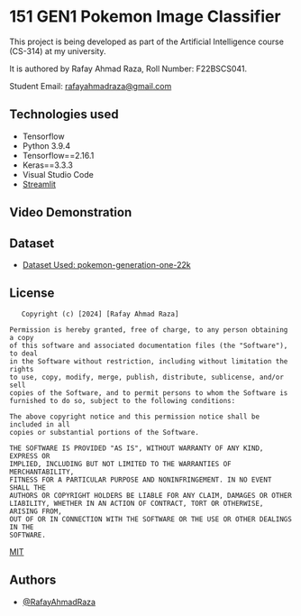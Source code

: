 
# 151 GEN1 Pokemon Image Classifier

This project is being developed as part of the Artificial Intelligence course (CS-314) at my university. 


It is authored by Rafay Ahmad Raza, Roll Number: F22BSCS041.




Student Email: rafayahmadraza@gmail.com







## Technologies used
- Tensorflow
- Python 3.9.4
- Tensorflow==2.16.1
- Keras==3.3.3
- Visual Studio Code
- [Streamlit](https://streamlit.io)
## Video Demonstration
## Dataset

 - [Dataset Used: pokemon-generation-one-22k](https://www.kaggle.com/datasets/bhawks/pokemon-generation-one-22k)
 
## License

       Copyright (c) [2024] [Rafay Ahmad Raza]

    Permission is hereby granted, free of charge, to any person obtaining a copy
    of this software and associated documentation files (the "Software"), to deal
    in the Software without restriction, including without limitation the rights
    to use, copy, modify, merge, publish, distribute, sublicense, and/or sell
    copies of the Software, and to permit persons to whom the Software is
    furnished to do so, subject to the following conditions:

    The above copyright notice and this permission notice shall be included in all
    copies or substantial portions of the Software.

    THE SOFTWARE IS PROVIDED "AS IS", WITHOUT WARRANTY OF ANY KIND, EXPRESS OR
    IMPLIED, INCLUDING BUT NOT LIMITED TO THE WARRANTIES OF MERCHANTABILITY,
    FITNESS FOR A PARTICULAR PURPOSE AND NONINFRINGEMENT. IN NO EVENT SHALL THE
    AUTHORS OR COPYRIGHT HOLDERS BE LIABLE FOR ANY CLAIM, DAMAGES OR OTHER
    LIABILITY, WHETHER IN AN ACTION OF CONTRACT, TORT OR OTHERWISE, ARISING FROM,
    OUT OF OR IN CONNECTION WITH THE SOFTWARE OR THE USE OR OTHER DEALINGS IN THE
    SOFTWARE.

[MIT](https://choosealicense.com/licenses/mit/)
## Authors

- [@RafayAhmadRaza](https://github.com/RafayAhmadRaza)

